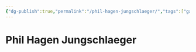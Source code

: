 ```yaml
---
{"dg-publish":true,"permalink":"/phil-hagen-jungschlaeger/","tags":["gardenEntry"]}
---
```


# Phil Hagen Jungschlaeger
